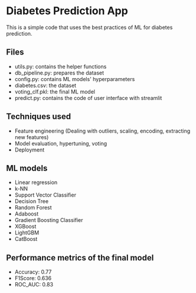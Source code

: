 # Diabetes Prediction App

This is a simple code that uses the best practices of ML for diabetes prediction. 

## Files
- utils.py: contains the helper functions
- db_pipeline.py: prepares the dataset
- config.py: contains ML models' hyperparameters
- diabetes.csv: the dataset
- voting_clf.pkl: the final ML model
- predict.py: contains the code of user interface with streamlit 

## Techniques used
- Feature engineering (Dealing with outliers, scaling, encoding, extracting new features)
- Model evaluation, hypertuning, voting
- Deployment

## ML models
- Linear regression
- k-NN
- Support Vector Classifier
- Decision Tree
- Random Forest
- Adaboost 
- Gradient Boosting Classifier
- XGBoost 
- LightGBM
- CatBoost

## Performance metrics of the final model
- Accuracy: 0.77
- F1Score: 0.636
- ROC_AUC: 0.83

